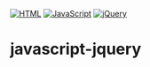 [![HTML](https://img.shields.io/badge/HTML-E46035??style=for-the-badge&logo=HTML5&logoColor=FFFFFF)](https://html.spec.whatwg.org/multipage/)
[![JavaScript](https://img.shields.io/badge/JavaScript-000000??style=for-the-badge&logo=JavaScript&logoColor=F3E050)](https://developer.mozilla.org/)
[![jQuery](https://img.shields.io/badge/jQuery-FFFFFF??style=for-the-badge&logo=jQuery&logoColor=2E64A4)](https://jquery.com/)
# javascript-jquery